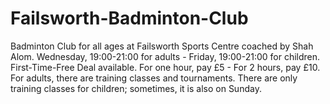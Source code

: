 # Failsworth-Badminton-Club
Badminton Club for all ages at Failsworth Sports Centre coached by Shah Alom. 
Wednesday, 19:00-21:00 for adults  -  Friday, 19:00-21:00 for children. 
First-Time-Free Deal available. 
For one hour, pay £5  -  For 2 hours, pay £10.
For adults, there are training classes and tournaments.
There are only training classes for children; sometimes, it is also on Sunday.
